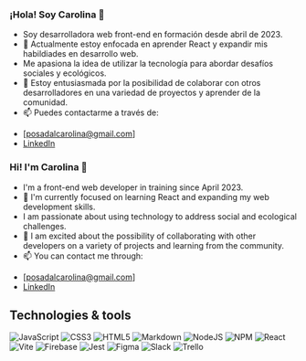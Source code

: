 ### ¡Hola! Soy Carolina 👋
- Soy desarrolladora web front-end en formación desde abril de 2023.
- 🚀 Actualmente estoy enfocada en aprender React y expandir mis habildiades en desarrollo web.
- Me apasiona la idea de utilizar la tecnología para abordar desafíos sociales y ecológicos.
- 🤝 Estoy entusiasmada por la posibilidad de colaborar con otros desarrolladores en una variedad de proyectos y aprender de la comunidad.
- 📫 Puedes contactarme a través de:
* [posadalcarolina@gmail.com]
* [LinkedIn](https://www.linkedin.com/in/carolina-posada-lopez/)

### Hi! I'm Carolina 👋
- I'm a front-end web developer in training since April 2023.
- 🚀 I'm currently focused on learning React and expanding my web development skills.
- I am passionate about using technology to address social and ecological challenges.
- 🤝 I am excited about the possibility of collaborating with other developers on a variety of projects and learning from the community.
- 📫 You can contact me through:
* [posadalcarolina@gmail.com]
* [LinkedIn](https://www.linkedin.com/in/carolina-posada-lopez/)

## Technologies & tools
![JavaScript](https://img.shields.io/badge/javascript-%23323330.svg?style=for-the-badge&logo=javascript&logoColor=%23F7DF1E)
![CSS3](https://img.shields.io/badge/css3-%231572B6.svg?style=for-the-badge&logo=css3&logoColor=white)
![HTML5](https://img.shields.io/badge/html5-%23E34F26.svg?style=for-the-badge&logo=html5&logoColor=white)
![Markdown](https://img.shields.io/badge/markdown-%23000000.svg?style=for-the-badge&logo=markdown&logoColor=white)
![NodeJS](https://img.shields.io/badge/node.js-6DA55F?style=for-the-badge&logo=node.js&logoColor=white)
![NPM](https://img.shields.io/badge/NPM-%23CB3837.svg?style=for-the-badge&logo=npm&logoColor=white)
![React](https://img.shields.io/badge/react-%2320232a.svg?style=for-the-badge&logo=react&logoColor=%2361DAFB)
![Vite](https://img.shields.io/badge/vite-%23646CFF.svg?style=for-the-badge&logo=vite&logoColor=white)
![Firebase](https://img.shields.io/badge/Firebase-039BE5?style=for-the-badge&logo=Firebase&logoColor=white)
![Jest](https://img.shields.io/badge/-jest-%23C21325?style=for-the-badge&logo=jest&logoColor=white)
![Figma](https://img.shields.io/badge/figma-%23F24E1E.svg?style=for-the-badge&logo=figma&logoColor=white)
![Slack](https://img.shields.io/badge/Slack-4A154B?style=for-the-badge&logo=slack&logoColor=white)
![Trello](https://img.shields.io/badge/Trello-%23026AA7.svg?style=for-the-badge&logo=Trello&logoColor=white)




